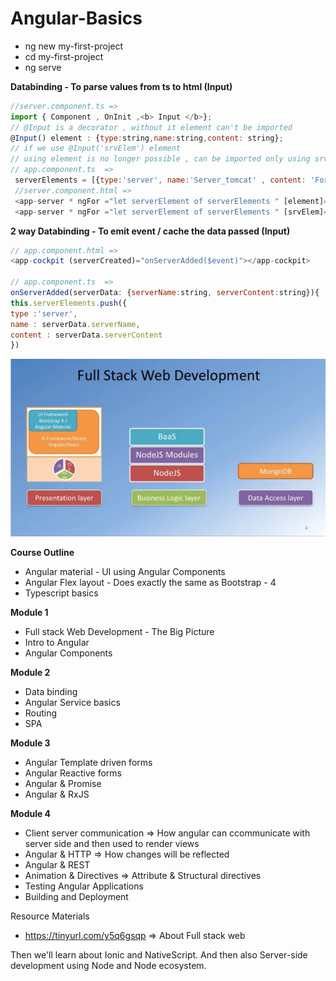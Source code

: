 # Angular-Basics

- ng new my-first-project
- cd my-first-project
- ng serve

<b> Databinding - To parse values from ts to html (Input) </b>
```javascript
//server.component.ts => 
import { Component , OnInit ,<b> Input </b>};
// @Input is a decorator , without it element can't be imported
@Input() element : {type:string,name:string,content: string};
// if we use @Input('srvElem') element
// using element is no longer possible , can be imported only using srvElem  => [srvElem]
// app.component.ts  =>
 serverElements = [{type:'server', name:'Server_tomcat' , content: 'For developers only'}];
 //server.component.html =>
 <app-server * ngFor ="let serverElement of serverElements " [element]="serverElements"></app-server>
 <app-server * ngFor ="let serverElement of serverElements " [srvElem]="serverElement"></app-server>
```
<b> 2 way Databinding - To emit event / cache the data passed (Input) </b>
```javascript
// app.component.html =>
<app-cockpit (serverCreated)="onServerAdded($event)"></app-cockpit>

// app.component.ts  =>
onServerAdded(serverData: {serverName:string, serverContent:string}){
this.serverElements.push({
type :'server',
name : serverData.serverName,
content : serverData.serverContent
})

```

<img src="fullstack.jpeg">

<b>Course Outline</b>
- Angular material - UI using Angular Components 
- Angular Flex layout - Does exactly the same as Bootstrap - 4 
- Typescript basics 

<b> Module 1 </b>
- Full stack Web Development - The Big Picture
- Intro to Angular
- Angular Components 

<b>Module 2 </b>
- Data binding 
- Angular Service basics 
- Routing 
- SPA

<b> Module 3 </b>
- Angular Template driven forms 
- Angular Reactive forms 
- Angular & Promise 
- Angular & RxJS 

<b> Module 4 </b>
- Client server communication => How angular can ccommunicate with server side and then used to render views 
- Angular & HTTP => How changes will be reflected 
- Angular & REST 
- Animation & Directives  => Attribute & Structural directives 
- Testing Angular Applications
- Building and Deployment 

Resource Materials
- https://tinyurl.com/y5q6gsqp  => About Full stack web 


Then we'll learn about Ionic and NativeScript. 
And then also Server-side development using Node and Node ecosystem.  
